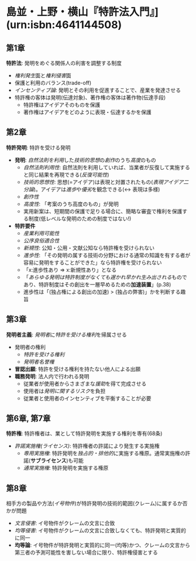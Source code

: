 # 島並・上野・横山『特許法入門』](urn:isbn:4641144508)

## 第1章
**特許法**: 発明をめぐる関係人の利害を調整する制度
- *権利発生*面と*権利侵害*面
- 保護と利用のバランス(trade-off)
- *インセンティブ論*: 発明とその利用を促進することで、産業を発達させる
- 特許権の客体は発明(伝達対象)、著作権の客体は著作物(伝達手段)
	- 特許権はアイデアそのものを保護
	- 著作権はアイデアをどのように表現・伝達するかを保護

## 第2章
**特許発明**: 特許を受ける発明
- **発明**: *自然法則を利用*した*技術的思想*の*創作*のうち*高度*のもの
	- *自然法則利用性*: 自然法則を利用していれば、当業者が反復して実施すると同じ結果を再現できる(*反復可能性*)
	- *技術的思想性*: 思想(=アイデア)は表現と対置されたもの(*表現アイデア二分論*)。アイデアは*進歩*や*優劣*を観念できる(↔ 表現は多様)
	- *創作性*
	- *高度性*: 「考案のうち高度のもの」が発明
	- 実用新案は、短期間の保護で足りる場合に、簡略な審査で権利を保護する制度(低レベルな発明のための制度ではない!)
- **特許要件**
	- *産業利用可能性*
	- *公序良俗適合性*
	- *新規性*: 公知・公用・文献公知なら特許権を受けられない
	- *進歩性*: 「その発明の属する技術の分野における通常の知識を有する者が容易に発明をすることができた」なら特許権を受けられない
	- 「x:進歩性あり ⇒ x:新規性あり」となる
	- 「*あらゆる発明は特許制度がなくても遅かれ早かれ生み出される*ものであり、特許制度はその創出を一層早めるための**加速装置**」(p.38)
	- 進歩性は「(独占権による創出の加速) > (独占の弊害)」かを判断する趣旨

## 第3章
**発明者主義**: *発明者*に*特許を受ける権利*を帰属させる
- 発明者の権利
	- *特許を受ける権利*
	- *発明者名誉権*
- **冒認出願**: 特許を受ける権利を持たない他人による出願
- **職務発明**: 法人内で行われる発明
	- 従業者が使用者からさまざまな*援助*を得て完成させる
	- 使用者は*発明に関するリスク*を負担
	- 従業者と使用者のインセンティブを平衡することが必要

## 第6章, 第7章
**特許権**: 特許権者は、業として特許発明を実施する権利を専有(68条)
- *許諾実施権(ライセンス)*: 特許権者の許諾により発生する実施権
	- *専用実施権*: 特許発明を*独占的・排他的*に実施する権原。通常実施権の許諾(**サブライセンス**)も可能
	- *通常実施権*: 特許発明を実施する権原

## 第8章
相手方の製品や方法(*イ号物件*)が特許発明の技術的範囲(クレーム)に属するか否かが問題
- *文言侵害*: イ号物件がクレームの文言に合致
- *均等侵害*: イ号物件がクレームの文言に合致しなくても、特許発明と実質的に同一
- **均等論**: イ号物件が特許発明と実質的に同一(均等)かつ、クレームの文言から第三者の予測可能性を害しない場合に限り、特許権侵害とする










